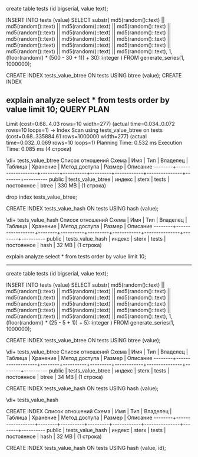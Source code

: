 create table tests (id bigserial, value text);

INSERT INTO tests (value)
SELECT substr(
    md5(random()::text) || md5(random()::text) || md5(random()::text) || md5(random()::text) ||
    md5(random()::text) || md5(random()::text) || md5(random()::text) || md5(random()::text) ||
    md5(random()::text) || md5(random()::text) || md5(random()::text) || md5(random()::text) ||
    md5(random()::text) || md5(random()::text) || md5(random()::text) || md5(random()::text),
    1,
    (floor(random() * (500 - 30 + 1)) + 30)::integer
)
FROM generate_series(1, 1000000);

CREATE INDEX tests_value_btree ON tests USING btree (value);
CREATE INDEX

explain analyze select * from tests order by value limit 10;
                                                                 QUERY PLAN
---------------------------------------------------------------------------------------------------------------------------------------------
 Limit  (cost=0.68..4.03 rows=10 width=277) (actual time=0.034..0.072 rows=10 loops=1)
   ->  Index Scan using tests_value_btree on tests  (cost=0.68..335884.61 rows=1000000 width=277) (actual time=0.032..0.069 rows=10 loops=1)
 Planning Time: 0.532 ms
 Execution Time: 0.085 ms
(4 строки)

\di+ tests_value_btree 
                                             Список отношений
 Схема  |        Имя        |  Тип   | Владелец | Таблица |  Хранение  | Метод доступа | Размер | Описание
--------+-------------------+--------+----------+---------+------------+---------------+--------+----------
 public | tests_value_btree | индекс | sterx    | tests   | постоянное | btree         | 330 MB |
(1 строка)


drop index tests_value_btree;

CREATE INDEX tests_value_hash ON tests USING hash (value);

\di+ tests_value_hash
                                             Список отношений
 Схема  |       Имя        |  Тип   | Владелец | Таблица |  Хранение  | Метод доступа | Размер | Описание
--------+------------------+--------+----------+---------+------------+---------------+--------+----------
 public | tests_value_hash | индекс | sterx    | tests   | постоянное | hash          | 32 MB  |
(1 строка)

explain analyze select * from tests order by value limit 10;

---

create table tests (id bigserial, value text);

INSERT INTO tests (value)
SELECT substr(
    md5(random()::text) || md5(random()::text) || md5(random()::text) || md5(random()::text) ||
    md5(random()::text) || md5(random()::text) || md5(random()::text) || md5(random()::text) ||
    md5(random()::text) || md5(random()::text) || md5(random()::text) || md5(random()::text) ||
    md5(random()::text) || md5(random()::text) || md5(random()::text) || md5(random()::text),
    1,
    (floor(random() * (25 - 5 + 1)) + 5)::integer
)
FROM generate_series(1, 1000000);

CREATE INDEX tests_value_btree ON tests USING btree (value);

\di+ tests_value_btree 
                                             Список отношений
 Схема  |        Имя        |  Тип   | Владелец | Таблица |  Хранение  | Метод доступа | Размер | Описание
--------+-------------------+--------+----------+---------+------------+---------------+--------+----------
 public | tests_value_btree | индекс | sterx    | tests   | постоянное | btree         | 34 MB  |
(1 строка)

CREATE INDEX tests_value_hash ON tests USING hash (value);

\di+ tests_value_hash

CREATE INDEX
                                             Список отношений
 Схема  |       Имя        |  Тип   | Владелец | Таблица |  Хранение  | Метод доступа | Размер | Описание
--------+------------------+--------+----------+---------+------------+---------------+--------+----------
 public | tests_value_hash | индекс | sterx    | tests   | постоянное | hash          | 32 MB  |
(1 строка)




CREATE INDEX tests_value_hash ON tests USING hash (value, id);
